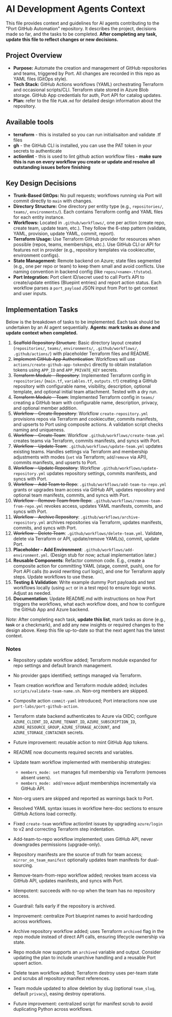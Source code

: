 # AI Development Agents Context

This file provides context and guidelines for AI agents contributing to the "Port GitHub Automation" repository. It describes the project, decisions made so far, and the tasks to be completed. **After completing any task, update this file to reflect changes or new decisions.**

## Project Overview
- **Purpose:** Automate the creation and management of GitHub repositories and teams, triggered by Port. All changes are recorded in this repo as YAML files (GitOps style).
- **Tech Stack:** GitHub Actions workflows (YAML) orchestrating Terraform and occasional scripts/CLI. Terraform state stored in Azure Blob storage. GitHub App credentials for auth, Port API for catalog updates.
- **Plan:** refer to the file `PLAN.md` for detailed design information about the repository.

## Available tools
- **terraform** - this is installed so you can run initialisaiton and validate .tf files
- **gh** - the GitHub CLI is installed, you can use the PAT token in your secrets to authenticate
- **actionlint** - this is used to lint github action workflow files - **make sure this is run on every workflow you create or update and resolve all outstanding issues before finishing**

## Key Design Decisions
- **Trunk-Based GitOps:** No pull requests; workflows running via Port will commit directly to `main` with changes.
- **Directory Structure:** One directory per entity type (e.g., `repositories/`, `teams/`, `environments/`). Each contains Terraform config and YAML files for each entity instance.
- **Workflows:** Located in `.github/workflows/`, one per action (create repo, create team, update team, etc.). They follow the 6-step pattern (validate, YAML, provision, update YAML, commit, report).
- **Terraform Usage:** Use Terraform GitHub provider for resources when possible (repos, teams, memberships, etc.). Use GitHub CLI or API for features not in provider (e.g., repository templates via cookiecutter, environment configs).
- **State Management:** Remote backend on Azure; state files segmented (e.g., one per repo or team) to keep them small and avoid conflicts. Use naming convention in backend config (like `repos/<name>.tfstate`).
- **Port Integration:** Port client ID/secret used to call Port’s API to create/update entities (Bluepint entries) and report action status. Each workflow parses a `port_payload` JSON input from Port to get context and user inputs.

## Implementation Tasks
Below is the breakdown of tasks to be implemented. Each task should be undertaken by an AI agent sequentially. **Agents: mark tasks as done and update context when completed.**

1. ~~Scaffold Repository Structure~~: Basic directory layout created (`repositories/`, `teams/`, `environments/`, `.github/workflows/`, `.github/actions/`) with placeholder Terraform files and README.
2. ~~Implement GitHub App Authentication~~: Workflows will use `actions/create-github-app-token@v1` directly to obtain installation tokens using `APP_ID` and `APP_PRIVATE_KEY` secrets.
3. ~~Terraform Module – Repository~~: Implemented Terraform config in `repositories/` (`main.tf`, `variables.tf`, `outputs.tf`) creating a GitHub repository with configurable name, visibility, description, optional template, and optional initial team attachment. Tested with a dry run.
4. ~~Terraform Module – Team~~: Implemented Terraform config in `teams/` creating a GitHub team with configurable name, description, privacy, and optional member addition.
5. ~~Workflow – Create Repository~~: Workflow `create-repository.yml` provisions repos via Terraform and cookiecutter, commits manifests, and upserts to Port using composite actions. A validation script checks naming and uniqueness.
6. ~~Workflow – Create Team~~: Workflow `.github/workflows/create-team.yml` creates teams via Terraform, commits manifests, and syncs with Port.
7. ~~Workflow – Update Team~~: `.github/workflows/update-team.yml` updates existing teams. Handles settings via Terraform and membership adjustments with modes (`set` via Terraform; `add`/`remove` via API), commits manifests, and upserts to Port.
8. ~~Workflow – Update Repository~~: Workflow `.github/workflows/update-repository.yml` updates repository settings, commits manifests, and syncs with Port.
9. ~~Workflow – Add Team to Repo~~: `.github/workflows/add-team-to-repo.yml` grants or upgrades team access via GitHub API, updates repository and optional team manifests, commits, and syncs with Port.
10. ~~Workflow – Remove Team from Repo~~: `.github/workflows/remove-team-from-repo.yml` revokes access, updates YAML manifests, commits, and syncs with Port.
11. ~~Workflow – Archive Repository~~: `.github/workflows/archive-repository.yml` archives repositories via Terraform, updates manifests, commits, and syncs with Port.
12. ~~Workflow – Delete Team~~: `.github/workflows/delete-team.yml`. Validate, delete via Terraform or API, update/remove YAML(s), commit, update Port.
13. **Placeholder – Add Environment**: `.github/workflows/add-environment.yml`. (Design stub for now; actual implementation later.)
14. **Reusable Components**: Refactor common code. E.g., create a composite action for committing YAML (stage, commit, push), one for Port API calls (to avoid rewriting curl logic), and one for Terraform apply steps. Update workflows to use these.
15. **Testing & Validation**: Write example dummy Port payloads and test workflows locally (using `act` or in a test repo) to ensure logic works. Adjust as needed.
16. **Documentation**: Update README.md with instructions on how Port triggers the workflows, what each workflow does, and how to configure the GitHub App and Azure backend.

*Note:* After completing each task, **update this list**, mark tasks as done (e.g., ~~task~~ or a checkmark), and add any new insights or required changes to the design above. Keep this file up-to-date so that the next agent has the latest context.

### Notes
 - Repository update workflow added; Terraform module expanded for repo settings and default branch management.
 - No provider gaps identified; settings managed via Terraform.
 - Team creation workflow and Terraform module added; includes `scripts/validate-team-name.sh`. Non-org members are skipped.
 - Composite action `commit-yaml` introduced; Port interactions now use `port-labs/port-github-action`.
 - Terraform state backend authenticates to Azure via OIDC; configure `AZURE_CLIENT_ID`, `AZURE_TENANT_ID`, `AZURE_SUBSCRIPTION_ID`, `AZURE_RESOURCE_GROUP`, `AZURE_STORAGE_ACCOUNT`, and `AZURE_STORAGE_CONTAINER` secrets.
 - Future improvement: reusable action to mint GitHub App tokens.
 - README now documents required secrets and variables.
- Update team workflow implemented with membership strategies:
  - `members_mode: set` manages full membership via Terraform (removes absent users).
  - `members_mode: add`/`remove` adjust memberships incrementally via GitHub API.
- Non-org users are skipped and reported as warnings back to Port.
- Resolved YAML syntax issues in workflow here-doc sections to ensure GitHub Actions load correctly.
- Fixed `create-team` workflow actionlint issues by upgrading `azure/login` to v2 and correcting Terraform step indentation.
- Add-team-to-repo workflow implemented; uses GitHub API, never downgrades permissions (upgrade-only).
- Repository manifests are the source of truth for team access; `mirror_on_team_manifest` optionally updates team manifests for dual-sourcing.

- Remove-team-from-repo workflow added; revokes team access via GitHub API, updates manifests, and syncs with Port.
- Idempotent: succeeds with no-op when the team has no repository access.
- Guardrail: fails early if the repository is archived.
- Improvement: centralize Port blueprint names to avoid hardcoding across workflows.
- Archive repository workflow added; uses Terraform `archived` flag in the repo module instead of direct API calls, ensuring lifecycle ownership via state.
- Repo module now supports an `archived` variable and output. Consider updating the plan to include unarchive handling and a reusable Port upsert action.
- Delete team workflow added; Terraform destroy uses per-team state and scrubs all repository manifest references.
- Team module updated to allow deletion by slug (optional `team_slug`, default `privacy`), easing destroy operations.
- Future improvement: centralized script for manifest scrub to avoid duplicating Python across workflows.
